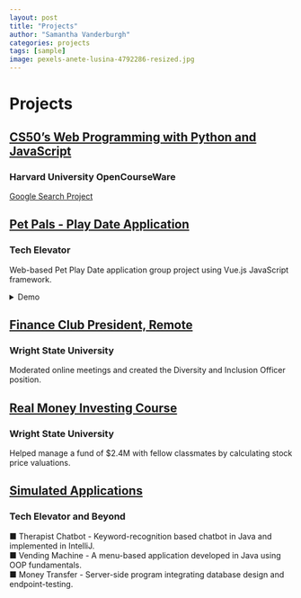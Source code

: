 ```yaml
---
layout: post
title: "Projects"
author: "Samantha Vanderburgh"
categories: projects
tags: [sample]
image: pexels-anete-lusina-4792286-resized.jpg
---
```


<h1> Projects </h1>

## [CS50’s Web Programming with Python and JavaScript](https://cs50.harvard.edu/web/2020/)
### Harvard University OpenCourseWare
<a href="https://vandsama.github.io/project0/index.html" target="_blank">Google Search Project</a>

## [Pet Pals - Play Date Application](https://github.com/vandsama/tech.elevator.final.capstone.pet.pals)
### Tech Elevator
Web-based Pet Play Date application group project using Vue.js JavaScript framework.

<!-- <bodyMov>
  <div class="wrapperMov">
    <input type="checkbox">
    <div class="video">
      <video src="https://user-images.githubusercontent.com/122122309/215668696-d950a0a9-1f08-4832-87a2-600175c2c5f3.mov" loop muted autoplay playsinline></video>
    </div>
    <div class="text">
      <span data-text="Watch the video"></span>
    </div>
  </div>
</bodyMov>
 -->
<details><summary>Demo</summary> <br>

  <video playsinline muted controls src="https://user-images.githubusercontent.com/122122309/215668696-d950a0a9-1f08-4832-87a2-600175c2c5f3.mov" muted="muted" class="d-block rounded-bottom-2 width-fit" style="max-height:640px;">
  </video>

</details>  



## [Finance Club President, Remote](https://business.wright.edu/finance-and-financial-services/finance-club)
### Wright State University
Moderated online meetings and created the Diversity and Inclusion Officer position.

## [Real Money Investing Course](https://www.bizjournals.com/dayton/news/2022/06/03/wright-state-finance-students-develop-real-life-in.html)
### Wright State University
Helped manage a fund of $2.4M with fellow classmates by calculating stock price valuations.

## [Simulated Applications]()
### Tech Elevator and Beyond
■ Therapist Chatbot - Keyword-recognition based chatbot in Java and implemented in IntelliJ. <br>
■ Vending Machine - A menu-based application developed in Java using OOP fundamentals. <br>
■ Money Transfer - Server-side program integrating database design and endpoint-testing. <br>

 
